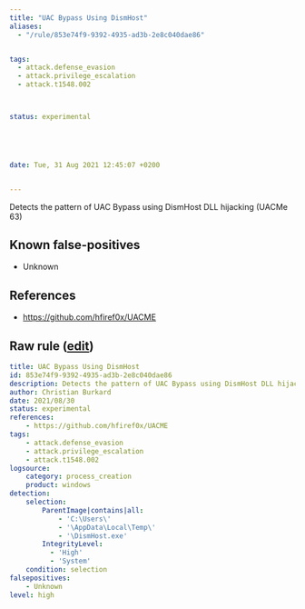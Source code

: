 ```yaml
---
title: "UAC Bypass Using DismHost"
aliases:
  - "/rule/853e74f9-9392-4935-ad3b-2e8c040dae86"


tags:
  - attack.defense_evasion
  - attack.privilege_escalation
  - attack.t1548.002



status: experimental





date: Tue, 31 Aug 2021 12:45:07 +0200


---
```


Detects the pattern of UAC Bypass using DismHost DLL hijacking (UACMe 63)

<!--more-->


## Known false-positives

* Unknown



## References

* https://github.com/hfiref0x/UACME


## Raw rule ([edit](https://github.com/SigmaHQ/sigma/edit/master/rules/windows/process_creation/proc_creation_win_uac_bypass_dismhost.yml))
```yaml
title: UAC Bypass Using DismHost
id: 853e74f9-9392-4935-ad3b-2e8c040dae86
description: Detects the pattern of UAC Bypass using DismHost DLL hijacking (UACMe 63)
author: Christian Burkard
date: 2021/08/30
status: experimental
references:
    - https://github.com/hfiref0x/UACME
tags:
    - attack.defense_evasion
    - attack.privilege_escalation
    - attack.t1548.002
logsource:
    category: process_creation
    product: windows
detection:
    selection:
        ParentImage|contains|all:
            - 'C:\Users\'
            - '\AppData\Local\Temp\'
            - '\DismHost.exe'
        IntegrityLevel:
          - 'High'
          - 'System'
    condition: selection
falsepositives:
    - Unknown
level: high

```
